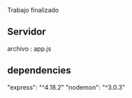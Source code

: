 Trabajo finalizado
## Servidor
archivo :  app.js

##  dependencies 
"express": "^4.18.2"
"nodemon": "^3.0.3"
